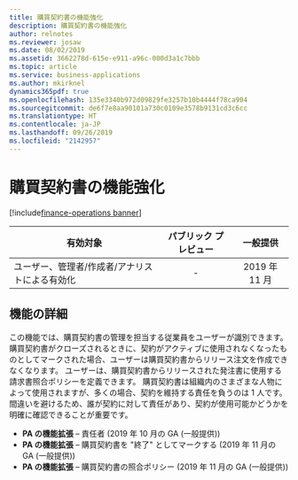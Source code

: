 ```yaml
---
title: 購買契約書の機能強化
description: 購買契約書の機能強化
author: relnotes
ms.reviewer: josaw
ms.date: 08/02/2019
ms.assetid: 3662278d-615e-e911-a96c-000d3a1c7bbb
ms.topic: article
ms.service: business-applications
ms.author: mkirknel
dynamics365pdf: true
ms.openlocfilehash: 135e3340b972d09829fe3257b10b4444f78ca904
ms.sourcegitcommit: de6f7e8aa90101a730c0109e3578b9131cd3c6cc
ms.translationtype: HT
ms.contentlocale: ja-JP
ms.lasthandoff: 09/26/2019
ms.locfileid: "2142957"
---
```

# <a name="purchase-agreement-enhancements"></a>購買契約書の機能強化
[!include[finance-operations banner](../includes/finance-operations.md)]

| 有効対象    |  パブリック プレビュー | 一般提供 | 
| ---------- | :----------: |:----------: |
|ユーザー、管理者/作成者/アナリストによる有効化|-| 2019 年 11 月|






## <a name="feature-details"></a>機能の詳細
<!--feature detail start -->
この機能では、購買契約書の管理を担当する従業員をユーザーが識別できます。 購買契約書がクローズされるときに、契約がアクティブに使用されなくなったものとしてマークされた場合、ユーザーは購買契約書からリリース注文を作成できなくなります。 ユーザーは、購買契約書からリリースされた発注書に使用する請求書照合ポリシーを定義できます。 購買契約書は組織内のさまざまな人物によって使用されますが、多くの場合、契約を維持する責任を負うのは 1 人です。 間違いを避けるため、誰が契約に対して責任があり、契約が使用可能かどうかを明確に確認できることが重要です。

- **PA の機能拡張** – 責任者 (2019 年 10 月の GA (一般提供))
- **PA の機能拡張** – 購買契約書を "終了" としてマークする (2019 年 11 月の GA (一般提供))
- **PA の機能拡張** – 購買契約書の照合ポリシー (2019 年 11 月の GA (一般提供))
<!--feature detail end -->











